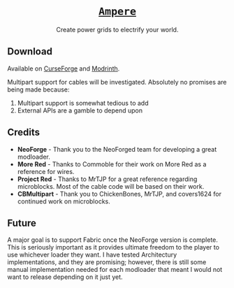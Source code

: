 # [<div align="center">`Ampere`</div>](https://github.com/GTLugo/ampere)

<div align="center">Create power grids to electrify your world.</div>

## Download

Available on [CurseForge](https://www.curseforge.com/minecraft/mc-mods/ampere) and [Modrinth](https://modrinth.com/project/ampere).

Multipart support for cables will be investigated. Absolutely no promises are being made because:
1. Multipart support is somewhat tedious to add
2. External APIs are a gamble to depend upon

## Credits

* **NeoForge** - Thank you to the NeoForged team for developing a great modloader.
* **More Red** - Thanks to Commoble for their work on More Red as a reference for wires.
* **Project Red** - Thanks to MrTJP for a great reference regarding microblocks. Most of the cable code will be based on their work.
* **CBMultipart** - Thank you to ChickenBones, MrTJP, and covers1624 for continued work on microblocks.

## Future

A major goal is to support Fabric once the NeoForge version is complete. This is seriously important as it provides ultimate freedom to the player to use whichever loader they want. I have tested Architectury implementations, and they are promising; however, there is still some manual implementation needed for each modloader that meant I would not want to release depending on it just yet.
